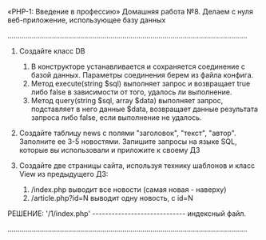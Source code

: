 «PHP-1: Введение в профессию» 
Домашняя работа №8. Делаем с нуля веб-приложение, использующее базу данных

.......................................................................................................................

1. Создайте класс DB
    1. В конструкторе устанавливается и сохраняется соединение с базой данных. 
       Параметры соединения берем из файла конфига.
    2. Метод execute(string $sql) выполняет запрос и возвращает true либо false в зависимости от того, 
       удалось ли выполнение.
    3. Метод query(string $sql, array $data) выполняет запрос, подставляет в него данные $data, 
       возвращает данные результата запроса либо false, если выполнение не удалось.

2. Создайте таблицу news с полями "заголовок", "текст", "автор". Заполните ее 3-5 новостями. 
   Запишите запросы на языке SQL, которые вы использовали и приложите к своему ДЗ

3. Создайте две страницы сайта, используя технику шаблонов и класс View из предыдущего ДЗ:
    1. /index.php выводит все новости (самая новая - наверху)
    2. /article.php?id=N выводит одну новость, с id=N

РЕШЕНИЕ:
'/1/index.php' ----------------------------- индексный файл.

.......................................................................................................................



